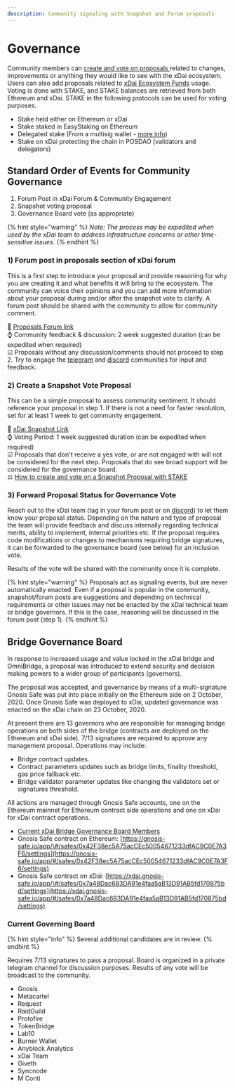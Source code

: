 ```yaml
---
description: Community signaling with Snapshot and Forum proposals
---
```


# Governance

Community members can [create and vote on proposals ](https://forum.poa.network/c/xdai-chain/xdai-proposals/43)related to changes, improvements or anything they would like to see with the xDai ecosystem. Users can also add proposals related to [xDai Ecosystem Funds](../../about-xdai/roadmap/ecosystem-fund-roadmap.md) usage.  Voting is done with STAKE, and STAKE balances are retrieved from both Ethereum and xDai. STAKE in the following protocols can be used for voting purposes.

* Stake held either on Ethereum or xDai
* Stake staked in EasyStaking on Ethereum
* Delegated stake \(From a multisig wallet - [more info](stake-weighted-voting/delegate-stake-voting-weight-with-gnosis-safe.md)\)
* Stake on xDai protecting the chain in POSDAO \(validators and delegators\)

## **Standard Order of Events for Community Governance**

1. Forum Post in xDai Forum & Community Engagement
2. Snapshot voting proposal
3. Governance Board vote \(as appropriate\)

{% hint style="warning" %}
_Note: The process may be expedited when used by the xDai team to address infrastructure concerns or other time-sensitive issues._
{% endhint %}

### 1\) Forum post in proposals section of xDai forum

This is a first step to introduce your proposal and provide reasoning for why you are creating it and what benefits it will bring to the ecosystem. The community can voice their opinions and you can add more information about your proposal during and/or after the snapshot vote to clarify. A forum post should be shared with the community to allow for community comment.  
  
🔗 [Proposals Forum link](https://forum.poa.network/c/xdai-chain/xdai-proposals/43)  
⌚ Community feedback & discussion: 2 week suggested duration \(can be expedited when required\)  
☑ Proposals without any discussion/comments should not proceed to step 2. Try to engage the [telegram](https://t.me/xdaistable) and [discord](https://discord.gg/mPJ9zkq) communities for input and feedback.  


### 2\) Create a Snapshot Vote Proposal

This can be a simple proposal to assess community sentiment. It should reference your proposal in step 1. If there is not a need for faster resolution, set for at least 1 week to get community engagement.  
  
🔗 [xDai Snapshot Link](https://snapshot.org/#/xdaistake.eth)  
⌚ Voting Period: 1 week suggested duration \(can be expedited when required\)  
☑ Proposals that don't receive a yes vote, or are not engaged with will not be considered for the next step. Proposals that do see broad support will be considered for the governance board.  
 ⚖ [How to create and vote on a Snapshot Proposal with STAKE](stake-weighted-voting/)

### 3\) Forward Proposal Status for Governance Vote 

Reach out to the xDai team \(tag in your forum post or on [discord](https://discord.gg/mPJ9zkq)\) to let them know your proposal status. Depending on the nature and type of proposal the team will provide feedback and discuss internally regarding technical merits, ability to implement, internal priorities etc. If the proposal requires code modifications or changes to mechanisms requiring bridge signatures, it can be forwarded to the governance board \(see below\) for an inclusion vote.   
  
Results of the vote will be shared with the community once it is complete.

{% hint style="warning" %}
Proposals act as signaling events, but are never automatically enacted. Even if a proposal is popular in the community, snapshot/forum posts are suggestions and depending on technical requirements or other issues may not be enacted by the xDai technical team or bridge governors. If this is the case, reasoning will be discussed in the forum post \(step 1\).
{% endhint %}

## Bridge Governance Board

In response to increased usage and value locked in the xDai bridge and OmniBridge, a proposal was introduced to extend security and decision making powers to a wider group of participants \(governors\).

The proposal was accepted, and governance by means of a multi-signature Gnosis Safe was put into place initially on the Ethereum side on 2 October, 2020. Once Gnosis Safe was deployed to xDai, updated governance was enacted on the xDai chain on 23 October, 2020.

At present there are 13 governors who are responsible for managing bridge operations on both sides of the bridge \(contracts are deployed on the Ethereum and xDai side\). 7/13 signatures are required to approve any management proposal. Operations may include:

* Bridge contract updates.
* Contract parameters updates such as bridge limits, finality threshold, gas price fallback etc.
* Bridge validator parameter updates like changing the validators set or signatures threshold.

All actions are managed through Gnosis Safe accounts, one on the Ethereum mainnet for Ethereum contract side operations and one on xDai for xDai contract operations.

* [Current xDai Bridge Governance Board Members](../../for-validators/for-bridge-validators/)
* Gnosis Safe contract on Ethereum: [https://gnosis-safe.io/app/\#/safes/0x42F38ec5A75acCEc50054671233dfAC9C0E7A3F6/settings](https://gnosis-safe.io/app/#/safes/0x42F38ec5A75acCEc50054671233dfAC9C0E7A3F6/settings)
* Gnosis Safe contract on xDai: [https://xdai.gnosis-safe.io/app/\#/safes/0x7a48Dac683DA91e4faa5aB13D91AB5fd170875bd/settings](https://xdai.gnosis-safe.io/app/#/safes/0x7a48Dac683DA91e4faa5aB13D91AB5fd170875bd/settings)

### Current Governing Board

{% hint style="info" %}
Several additional candidates are in review.
{% endhint %}

Requires 7/13 signatures to pass a proposal. Board is organized in a private telegram channel for discussion purposes. Results of any vote will be broadcast to the community.

* Gnosis
* Metacartel
* Request 
* RaidGuild
* Protofire 
* TokenBridge
* Lab10
* Burner Wallet
* Anyblock Analytics
* xDai Team
* Giveth
* Syncnode
* M Conti

